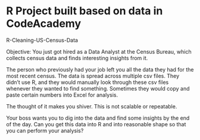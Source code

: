 # R Project built based on data in CodeAcademy

R-Cleaning-US-Census-Data

Objective: You just got hired as a Data Analyst at the Census Bureau, which collects census data and finds interesting insights from it.

The person who previously had your job left you all the data they had for the most recent census. The data is spread across multiple csv files. They didn’t use R, and they would manually look through these csv files whenever they wanted to find something. Sometimes they would copy and paste certain numbers into Excel for analysis.

The thought of it makes you shiver. This is not scalable or repeatable.

Your boss wants you to dig into the data and find some insights by the end of the day. Can you get this data into R and into reasonable shape so that you can perform your analysis?

